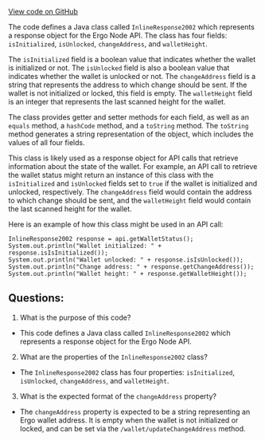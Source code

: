 [View code on GitHub](https://github.com/ergoplatform/ergo-appkit/java-client-generated/src/main/java/org/ergoplatform/restapi/client/InlineResponse2002.java)

The code defines a Java class called `InlineResponse2002` which represents a response object for the Ergo Node API. The class has four fields: `isInitialized`, `isUnlocked`, `changeAddress`, and `walletHeight`. 

The `isInitialized` field is a boolean value that indicates whether the wallet is initialized or not. The `isUnlocked` field is also a boolean value that indicates whether the wallet is unlocked or not. The `changeAddress` field is a string that represents the address to which change should be sent. If the wallet is not initialized or locked, this field is empty. The `walletHeight` field is an integer that represents the last scanned height for the wallet.

The class provides getter and setter methods for each field, as well as an `equals` method, a `hashCode` method, and a `toString` method. The `toString` method generates a string representation of the object, which includes the values of all four fields.

This class is likely used as a response object for API calls that retrieve information about the state of the wallet. For example, an API call to retrieve the wallet status might return an instance of this class with the `isInitialized` and `isUnlocked` fields set to `true` if the wallet is initialized and unlocked, respectively. The `changeAddress` field would contain the address to which change should be sent, and the `walletHeight` field would contain the last scanned height for the wallet. 

Here is an example of how this class might be used in an API call:

```
InlineResponse2002 response = api.getWalletStatus();
System.out.println("Wallet initialized: " + response.isIsInitialized());
System.out.println("Wallet unlocked: " + response.isIsUnlocked());
System.out.println("Change address: " + response.getChangeAddress());
System.out.println("Wallet height: " + response.getWalletHeight());
```
## Questions: 
 1. What is the purpose of this code?
- This code defines a Java class called `InlineResponse2002` which represents a response object for the Ergo Node API.

2. What are the properties of the `InlineResponse2002` class?
- The `InlineResponse2002` class has four properties: `isInitialized`, `isUnlocked`, `changeAddress`, and `walletHeight`.

3. What is the expected format of the `changeAddress` property?
- The `changeAddress` property is expected to be a string representing an Ergo wallet address. It is empty when the wallet is not initialized or locked, and can be set via the `/wallet/updateChangeAddress` method.